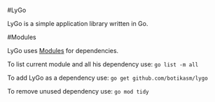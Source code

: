 #LyGo

LyGo is a simple application library written in Go.

#Modules

LyGo uses [Modules](https://blog.golang.org/using-go-modules) for dependencies.

To list current module and all his dependency use:
`go list -m all`

To add LyGo as a dependency use:
`go get github.com/botikasm/lygo`

To remove unused dependency use:
`go mod tidy`
